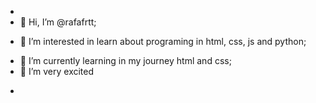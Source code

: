 - <head>
- 👋 Hi, I’m @rafafrtt;
  </head>
  <body>
- <p>
  👀 I’m interested in learn about programing in html, css, js and python;
- 🌱 I’m currently learning in my journey html and css;
- 💞️ I’m very excited
  </p>
- </body>
